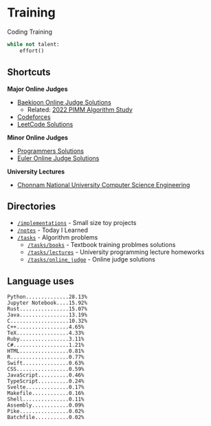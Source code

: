 # Training
Coding Training

```python
while not talent:
    effort()
```

## Shortcuts
**Major Online Judges**
* [Baekjoon Online Judge Solutions](./tasks/online_judge/baekjoon/)
  * Related: [2022 PIMM Algorithm Study](https://github.com/rootachieve/Algorithm-study)
* [Codeforces](./tasks/online_judge/codeforces/)
* [LeetCode Solutions](./tasks/online_judge/leetcode/)

**Minor Online Judges**
* [Programmers Solutions](./tasks/online_judge/programmers)
* [Euler Online Judge Solutions](./tasks/online_judge/euleroj)

**University Lectures**
* [Chonnam National University Computer Science Engineering](./tasks/lectures/jnu/)

## Directories
* [`/implementations`](./implementations/) - Small size toy projects
* [`/notes`](./notes/) - Today I Learned
* [`/tasks`](./tasks/) - Algorithm problems
  * [`/tasks/books`](./tasks/books/) - Textbook training problmes solutions
  * [`/tasks/lectures`](./tasks/lectures/) - University programming lecture homeworks
  * [`/tasks/online_judge`](./tasks/online_judge/) - Online judge solutions

## Language uses
```
Python..............28.13%
Jupyter Notebook....15.92%
Rust................15.07%
Java................13.19%
C...................10.32%
C++.................4.65%
TeX.................4.33%
Ruby................3.11%
C#..................1.21%
HTML................0.81%
R...................0.77%
Swift...............0.63%
CSS.................0.59%
JavaScript..........0.46%
TypeScript..........0.24%
Svelte..............0.17%
Makefile............0.16%
Shell...............0.11%
Assembly............0.09%
Pike................0.02%
Batchfile...........0.02%
```
